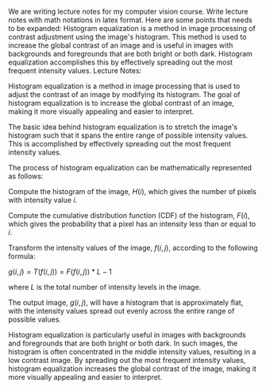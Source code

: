 We are writing lecture notes for my computer vision course. Write lecture notes with math notations in latex format. Here are some points that needs to be expanded:
Histogram equalization is a method in image processing of contrast adjustment using the image's histogram.
This method is used to increase the global contrast of an image and is useful in images with backgrounds and foregrounds that are both bright or both dark. 
Histogram equalization accomplishes this by effectively spreading out the most frequent intensity values.
Lecture Notes:

Histogram equalization is a method in image processing that is used to adjust the contrast of an image by modifying its histogram. The goal of histogram equalization is to increase the global contrast of an image, making it more visually appealing and easier to interpret.

The basic idea behind histogram equalization is to stretch the image's histogram such that it spans the entire range of possible intensity values. This is accomplished by effectively spreading out the most frequent intensity values.

The process of histogram equalization can be mathematically represented as follows:

Compute the histogram of the image, $H(i)$, which gives the number of pixels with intensity value $i$.

Compute the cumulative distribution function (CDF) of the histogram, $F(i)$, which gives the probability that a pixel has an intensity less than or equal to $i$.

Transform the intensity values of the image, $f(i,j)$, according to the following formula:

$g(i,j) = T(f(i,j)) = F(f(i,j)) * L - 1$

where $L$ is the total number of intensity levels in the image.

The output image, $g(i,j)$, will have a histogram that is approximately flat, with the intensity values spread out evenly across the entire range of possible values.

Histogram equalization is particularly useful in images with backgrounds and foregrounds that are both bright or both dark. In such images, the histogram is often concentrated in the middle intensity values, resulting in a low contrast image. By spreading out the most frequent intensity values, histogram equalization increases the global contrast of the image, making it more visually appealing and easier to interpret.